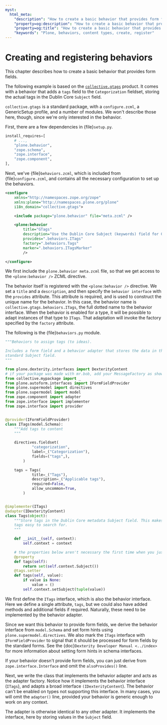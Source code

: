 ```yaml
---
myst:
  html_meta:
    "description": "How to create a basic behavior that provides form fields for content types in Plone"
    "property=og:description": "How to create a basic behavior that provides form fields for content types in Plone"
    "property=og:title": "How to create a basic behavior that provides form fields for content types in Plone"
    "keywords": "Plone, behaviors, content types, create, register"
---
```


# Creating and registering behaviors

This chapter describes how to create a basic behavior that provides form fields.

The following example is based on the [`collective.gtags`](https://pypi.org/project/collective.gtags/) product.
It comes with a behavior that adds a `tags` field to the `Categorization` fieldset, storing the actual tags in the Dublin Core `Subject` field.

`collective.gtags` is a standard package, with a `configure.zcml`, a GenericSetup profile, and a number of modules.
We won't describe those here, though, since we're only interested in the behavior.

First, there are a few dependencies in {file}`setup.py`.

```python
install_requires=[
    # ...,
    "plone.behavior",
    "zope.schema",
    "zope.interface",
    "zope.component",
],
```

Next, we've {file}`behaviors.zcml`, which is included from {file}`configure.zcml`, and contains all the necessary configuration to set up the behaviors.

```xml
<configure
    xmlns="http://namespaces.zope.org/zope"
    xmlns:plone="http://namespaces.plone.org/plone"
    i18n_domain="collective.gtags">

    <include package="plone.behavior" file="meta.zcml" />

    <plone:behavior
        title="GTags"
        description="Use the Dublin Core Subject (keywords) field for Google Code like tags."
        provides=".behaviors.ITags"
        factory=".behaviors.Tags"
        marker=".behaviors.ITagsMarker"
        />

</configure>
```

We first include the `plone.behavior meta.zcml` file, so that we get access to the `<plone:behavior />` ZCML directive.

The behavior itself is registered with the `<plone:behavior />` directive.
We set a `title` and a `description`, and then specify the `behavior interface` with the `provides` attribute.
This attribute is required, and is used to construct the unique name for the behavior.
In this case, the behavior name is `collective.gtags.behaviors.ITags`, the full dotted name to the behavior interface.
When the behavior is enabled for a type, it will be possible to adapt instances of that type to `ITags`.
That adaptation will invoke the factory specified by the `factory` attribute.

The following is the {file}`behaviors.py` module.

```python
"""Behaviors to assign tags (to ideas).

Includes a form field and a behavior adapter that stores the data in the
standard Subject field.
"""

from plone.dexterity.interfaces import DexterityContent
# if your package was made with mr.bob, add your MessageFactory as shown:
from collective.mypackage import _
from plone.autoform.interfaces import IFormFieldProvider
from plone.supermodel import directives
from plone.supermodel import model
from zope.component import adapter
from zope.interface import implementer
from zope.interface import provider


@provider(IFormFieldProvider)
class ITags(model.Schema):
    """Add tags to content
    """

    directives.fieldset(
            "categorization",
            label=_("Categorization"),
            fields=("tags",),
        )

    tags = Tags(
            title=_("Tags"),
            description=_("Applicable tags"),
            required=False,
            allow_uncommon=True,
        )


@implementer(ITags)
@adapter(IDexterityContent)
class Tags(object):
    """Store tags in the Dublin Core metadata Subject field. This makes
    tags easy to search for.
    """

    def __init__(self, context):
        self.context = context

    # the properties below aren't necessary the first time when you just want to see your added field(s)
    @property
    def tags(self):
        return set(self.context.Subject())
    @tags.setter
    def tags(self, value):
        if value is None:
            value = ()
        self.context.setSubject(tuple(value))
```

We first define the `ITags` interface, which is also the behavior interface.
Here we define a single attribute, `tags`, but we could also have added methods and additional fields if required.
Naturally, these need to be implemented by the behavior adapter.

Since we want this behavior to provide form fields, we derive the behavior interface from `model.Schema` and set form hints using `plone.supermodel.directives`.
We also mark the `ITags` interface with `IFormFieldProvider` to signal that it should be processed for form fields by the standard forms.
See the {doc}`Dexterity Developer Manual <../index>` for more information about setting form hints in schema interfaces.

If your behavior doesn't provide form fields, you can just derive from `zope.interface.Interface` and omit the `alsoProvides()` line.

Next, we write the class that implements the behavior adapter and acts as the adapter factory.
Notice how it implements the behavior interface (`ITags`), and adapts a broad interface `(IDexterityContent`).
The behavior can't be enabled on types not supporting this interface.
In many cases, you will omit the `adapter()` line, provided your behavior is generic enough to work on any context.

The adapter is otherwise identical to any other adapter.
It implements the interface, here by storing values in the `Subject` field.
